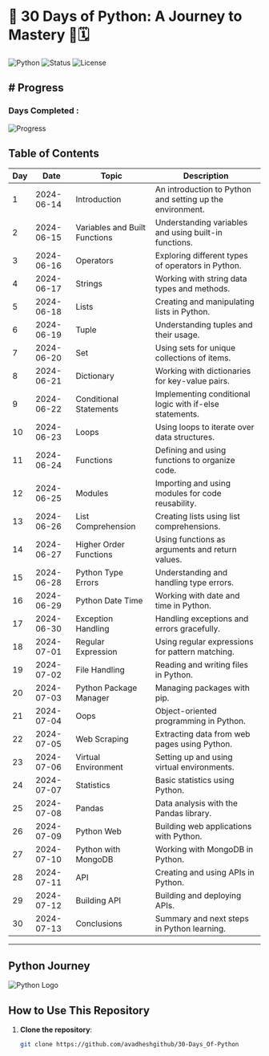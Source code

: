 # 🌟 30 Days of Python: A Journey to Mastery 🚀🗓️

![Python](https://img.shields.io/badge/Python-3.12.3-blue.svg)       ![Status](https://img.shields.io/badge/Status-Completed-green.svg)      ![License](https://img.shields.io/badge/License-Avadhesh-DarkViolet.svg)

##   # Progress

### Days Completed : 
![Progress](https://progress-bar.dev/30/?scale=30&title=Completed%20Days&width=500&color=babaca&suffix=%20/%2030)


## Table of Contents

| Day | Date       | Topic                       | Description                                                |
|-----|------------|-----------------------------|------------------------------------------------------------|
| 1   | 2024-06-14 | Introduction                | An introduction to Python and setting up the environment.  |
| 2   | 2024-06-15 | Variables and Built Functions | Understanding variables and using built-in functions.  |
| 3   | 2024-06-16 | Operators                   | Exploring different types of operators in Python.           |
| 4   | 2024-06-17 | Strings                     | Working with string data types and methods.                 |
| 5   | 2024-06-18 | Lists                       | Creating and manipulating lists in Python.                  |
| 6   | 2024-06-19 | Tuple                       | Understanding tuples and their usage.                       |
| 7   | 2024-06-20 | Set                         | Using sets for unique collections of items.                 |
| 8   | 2024-06-21 | Dictionary                  | Working with dictionaries for key-value pairs.              |
| 9   | 2024-06-22 | Conditional Statements      | Implementing conditional logic with if-else statements.     |
| 10  | 2024-06-23 | Loops                       | Using loops to iterate over data structures.                |
| 11  | 2024-06-24 | Functions                   | Defining and using functions to organize code.              |
| 12  | 2024-06-25 | Modules                     | Importing and using modules for code reusability.           |
| 13  | 2024-06-26 | List Comprehension          | Creating lists using list comprehensions.                   |
| 14  | 2024-06-27 | Higher Order Functions      | Using functions as arguments and return values.             |
| 15  | 2024-06-28 | Python Type Errors          | Understanding and handling type errors.                     |
| 16  | 2024-06-29 | Python Date Time            | Working with date and time in Python.                       |
| 17  | 2024-06-30 | Exception Handling          | Handling exceptions and errors gracefully.                  |
| 18  | 2024-07-01 | Regular Expression          | Using regular expressions for pattern matching.             |
| 19  | 2024-07-02 | File Handling               | Reading and writing files in Python.                        |
| 20  | 2024-07-03 | Python Package Manager      | Managing packages with pip.                                 |
| 21  | 2024-07-04 | Oops                        | Object-oriented programming in Python.                      |
| 22  | 2024-07-05 | Web Scraping                | Extracting data from web pages using Python.                |
| 23  | 2024-07-06 | Virtual Environment         | Setting up and using virtual environments.                  |
| 24  | 2024-07-07 | Statistics                  | Basic statistics using Python.                              |
| 25  | 2024-07-08 | Pandas                      | Data analysis with the Pandas library.                      |
| 26  | 2024-07-09 | Python Web                  | Building web applications with Python.                      |
| 27  | 2024-07-10 | Python with MongoDB         | Working with MongoDB in Python.                             |
| 28  | 2024-07-11 | API                         | Creating and using APIs in Python.                          |
| 29  | 2024-07-12 | Building API                | Building and deploying APIs.                                |
| 30  | 2024-07-13 | Conclusions                 | Summary and next steps in Python learning.                  |

---

## Python Journey
![Python Logo](https://www.python.org/static/community_logos/python-logo-master-v3-TM.png)

## How to Use This Repository

1. **Clone the repository**: 
   ```bash
   git clone https://github.com/avadheshgithub/30-Days_Of-Python

